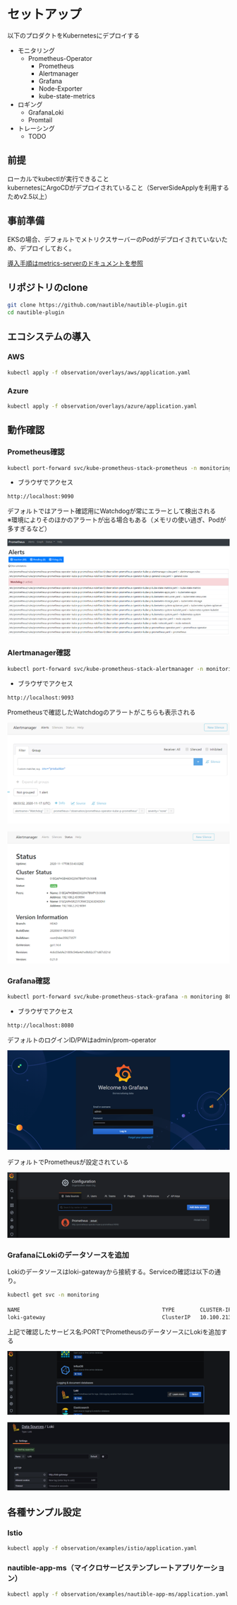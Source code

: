# セットアップ

以下のプロダクトをKubernetesにデプロイする

- モニタリング
  - Prometheus-Operator
    - Prometheus
    - Alertmanager
    - Grafana
    - Node-Exporter
    - kube-state-metrics
- ロギング
  - GrafanaLoki
  - Promtail
- トレーシング
  - TODO

## 前提

ローカルでkubectlが実行できること  
kubernetesにArgoCDがデプロイされていること（ServerSideApplyを利用するためv2.5以上）

## 事前準備

EKSの場合、デフォルトでメトリクスサーバーのPodがデプロイされていないため、デプロイしておく。

[導入手順はmetrics-serverのドキュメントを参照](../../metrics-server/README.md)

## リポジトリのclone

```bash
git clone https://github.com/nautible/nautible-plugin.git
cd nautible-plugin
```

## エコシステムの導入

### AWS

```bash
kubectl apply -f observation/overlays/aws/application.yaml
```

### Azure

```bash
kubectl apply -f observation/overlays/azure/application.yaml
```

## 動作確認

### Prometheus確認

```bash
kubectl port-forward svc/kube-prometheus-stack-prometheus -n monitoring 9090:9090
```

- ブラウザでアクセス

```bash
http://localhost:9090
```

デフォルトではアラート確認用にWatchdogが常にエラーとして検出される  
※環境によりそのほかのアラートが出る場合もある（メモリの使い過ぎ、Podが多すぎるなど）  

![prometheus1](./img/prometheus1.png)

### Alertmanager確認

```bash
kubectl port-forward svc/kube-prometheus-stack-alertmanager -n monitoring 9093:9093
```

- ブラウザでアクセス

```bash
http://localhost:9093
```

Prometheusで確認したWatchdogのアラートがこちらも表示される  

![alertmanager1](./img/alertmanager1.png)

![alertmanager2](./img/alertmanager2.png)

### Grafana確認

```bash
kubectl port-forward svc/kube-prometheus-stack-grafana -n monitoring 8080:80
```

- ブラウザでアクセス

```bash
http://localhost:8080
```

デフォルトのログインID/PWはadmin/prom-operator

![grafana1](./img/grafana1.png)

デフォルトでPrometheusが設定されている

![grafana2](./img/grafana2.png)

### GrafanaにLokiのデータソースを追加

Lokiのデータソースはloki-gatewayから接続する。Serviceの確認は以下の通り。

```bash
kubectl get svc -n monitoring

NAME                                             TYPE        CLUSTER-IP       EXTERNAL-IP   PORT(S)                      AGE
loki-gateway                                     ClusterIP   10.100.213.93    <none>        80/TCP                       5h48m
```

上記で確認したサービス名:PORTでPrometheusのデータソースにLokiを追加する  

![loki1](./img/loki1.png)

![loki2](./img/loki2.png)

## 各種サンプル設定

### Istio

```bash
kubectl apply -f observation/examples/istio/application.yaml
```

### nautible-app-ms（マイクロサービステンプレートアプリケーション）

```bash
kubectl apply -f observation/examples/nautible-app-ms/application.yaml
```
